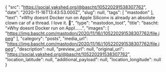 {
  "src": "https://social.yakshed.org/@bascht/105220291538307762",
  "date": "2020-11-16T13:43:53.000Z",
  "slug": null,
  "tags": [
    "mastodon"
  ],
  "text": "»Why doesnt Docker run on Apple Silicon« is already an absolute clown car of a thread. I love it. 🍿",
  "type": "mastodon_toot",
  "title": "bascht: “»Why doesnt Docker run on Appl……",
  "images": [
    "https://img.bascht.com/mastodon/2020/11/16//105220291538307762/file.jpeg"
  ],
  "category": "posts",
  "media_url": "https://img.bascht.com/mastodon/2020/11/16//105220291538307762/file.jpeg",
  "description": null,
  "preview_url": null,
  "original_url": "https://social.yakshed.org/@bascht/105220291538307762",
  "location_latitude": null,
  "additional_payload": null,
  "location_longitude": null
}